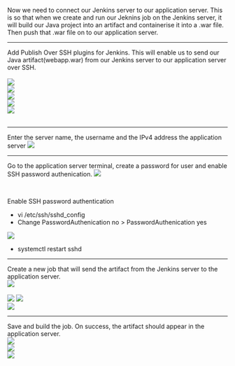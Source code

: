 Now we need to connect our Jenkins server to our application server. This is so that when we create and run our Jeknins job on the Jenkins server, it will build our Java project into an artifact and containerise it into a .war file. Then push that .war file on to our application server. 

<hr>

Add Publish Over SSH plugins for Jenkins. This will enable us to send our Java artifact(webapp.war) from our Jenkins server to our application server over SSH.
<br>
<br>
<img src="https://github.com/LawrenceDavy13/DevopsProject-2-Java/blob/main/images/Setup%20application%20server/Configure%20Jenkins%20plugin/image.png">
<br>
<img src="https://github.com/LawrenceDavy13/DevopsProject-2-Java/blob/main/images/Setup%20application%20server/Configure%20Jenkins%20plugin/image2.png">
<br>
<img src="https://github.com/LawrenceDavy13/DevopsProject-2-Java/blob/main/images/Setup%20application%20server/Configure%20Jenkins%20plugin/image3.png">
<br>
<img src="https://github.com/LawrenceDavy13/DevopsProject-2-Java/blob/main/images/Setup%20application%20server/Configure%20Jenkins%20plugin/image4.png">
<br>
<img src="https://github.com/LawrenceDavy13/DevopsProject-2-Java/blob/main/images/Setup%20application%20server/Configure%20Jenkins%20plugin/image5.png">
<br>
<br>

<hr>

Enter the server name, the username and the IPv4 address the application server
<img src="https://github.com/LawrenceDavy13/DevopsProject-2-Java/blob/main/images/Setup%20application%20server/Configure%20Jenkins%20plugin/image6.png">


<hr>

Go to the application server terminal, create a password for user and enable SSH password authenication.
<img src="https://github.com/LawrenceDavy13/DevopsProject-2-Java/blob/main/images/Setup%20application%20server/Configure%20Jenkins%20plugin/image7.png">

<br>

Enable SSH password authentication
- vi /etc/ssh/sshd_config
- Change PasswordAuthenication no > PasswordAuthenication yes
<img src="https://github.com/LawrenceDavy13/DevopsProject-2-Java/blob/main/images/Setup%20application%20server/Configure%20Jenkins%20plugin/image8.png">

- systemctl restart sshd

<hr>

Create a new job that will send the artifact from the Jenkins server to the application server.
<br>
<img src="https://github.com/LawrenceDavy13/DevopsProject-2-Java/blob/main/images/Setup%20application%20server/Configure%20Jenkins%20plugin/image10.png">
<br>
<br>
<img src="https://github.com/LawrenceDavy13/DevopsProject-2-Java/blob/main/images/Setup%20application%20server/Configure%20Jenkins%20plugin/image11.png">
<img src="https://github.com/LawrenceDavy13/DevopsProject-2-Java/blob/main/images/Setup%20application%20server/Configure%20Jenkins%20plugin/image12.png">
<br>
<img src="https://github.com/LawrenceDavy13/DevopsProject-2-Java/blob/main/images/Setup%20application%20server/Configure%20Jenkins%20plugin/image14.png">

<hr>

Save and build the job. On success, the artifact should appear in the application server.
<br>
<img src="https://github.com/LawrenceDavy13/DevopsProject-2-Java/blob/main/images/Setup%20application%20server/Configure%20Jenkins%20plugin/image15.png">
<br>
<img src="https://github.com/LawrenceDavy13/DevopsProject-2-Java/blob/main/images/Setup%20application%20server/Configure%20Jenkins%20plugin/image16.png">
<br>
<img src="https://github.com/LawrenceDavy13/DevopsProject-2-Java/blob/main/images/Setup%20application%20server/Configure%20Jenkins%20plugin/image17.png">








